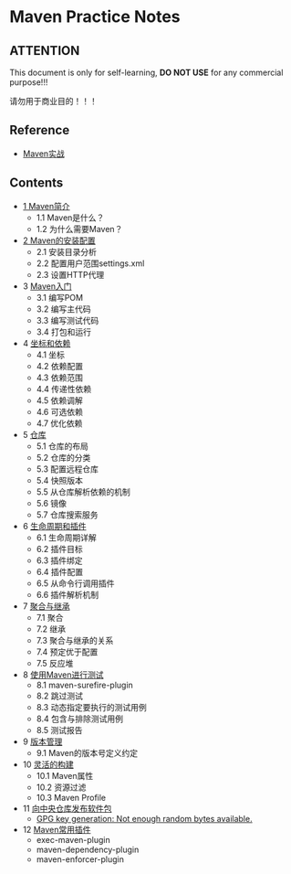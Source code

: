 # Maven Practice Notes

## **ATTENTION**

This document is only for self-learning, **DO NOT USE** for any commercial purpose!!! 

请勿用于商业目的！！！

## Reference
  - [Maven实战](https://book.douban.com/subject/5345682/)

## Contents

- [1 Maven简介](01-Maven简介.md)
  - 1.1 Maven是什么？
  - 1.2 为什么需要Maven？
- [2 Maven的安装配置](02-Maven的安装配置.md)
  - 2.1 安装目录分析
  - 2.2 配置用户范围settings.xml
  - 2.3 设置HTTP代理
- 3 [Maven入门](03-Maven入门.md)
  - 3.1 编写POM
  - 3.2 编写主代码
  - 3.3 编写测试代码
  - 3.4 打包和运行
- 4 [坐标和依赖](04-坐标和依赖.md)
  - 4.1 坐标
  - 4.2 依赖配置
  - 4.3 依赖范围
  - 4.4 传递性依赖
  - 4.5 依赖调解
  - 4.6 可选依赖
  - 4.7 优化依赖
- 5 [仓库](05-仓库.md)
  - 5.1 仓库的布局
  - 5.2 仓库的分类
  - 5.3 配置远程仓库
  - 5.4 快照版本
  - 5.5 从仓库解析依赖的机制
  - 5.6 镜像
  - 5.7 仓库搜索服务
- 6 [生命周期和插件](06-生命周期和插件.md)
  - 6.1 生命周期详解
  - 6.2 插件目标
  - 6.3 插件绑定
  - 6.4 插件配置
  - 6.5 从命令行调用插件
  - 6.6 插件解析机制
- 7 [聚合与继承](07-聚合与继承.md)
  - 7.1 聚合
  - 7.2 继承
  - 7.3 聚合与继承的关系
  - 7.4 预定优于配置
  - 7.5 反应堆
- 8 [使用Maven进行测试](08-使用Maven进行测试.md)
  - 8.1 maven-surefire-plugin
  - 8.2 跳过测试
  - 8.3 动态指定要执行的测试用例
  - 8.4 包含与排除测试用例
  - 8.5 测试报告
- 9 [版本管理](09-版本管理.md)
  - 9.1 Maven的版本号定义约定
- 10 [灵活的构建](10-灵活的构建.md)
  - 10.1 Maven属性
  - 10.2 资源过滤
  - 10.3 Maven Profile
- 11 [向中央仓库发布软件包](11-向中央仓库发布软件包.md)
  - [GPG key generation: Not enough random bytes available.](11-01-GPG没有足够的随机字节生成key.md)
- 12 [Maven常用插件](12-Maven常用插件.md)
  - exec-maven-plugin
  - maven-dependency-plugin
  - maven-enforcer-plugin
